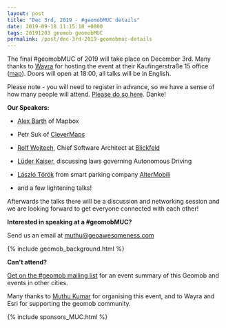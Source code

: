 ```yaml
--- 
layout: post
title: "Dec 3rd, 2019 - #geomobMUC details"
date: 2019-09-18 11:15:18 +0000
tags: 20191203 geomob geomobMUC
permalink: /post/dec-3rd-2019-geomobmuc-details
---
```



The final #geomobMUC of 2019 will take place on December 3rd.
Many thanks to [Wayra](https://de.wayra.co) for hosting the event at their
Kaufingerstraße 15 office
([map](https://www.google.com/maps/place/Wayra+Germany+GmbH/@48.137798,11.57167,16z/data=!4m5!3m4!1s0x0:0x540faf1bd2ee0d5!8m2!3d48.137798!4d11.5716702?hl=en-US)). Doors will open at 18:00, all talks will be in English.

Please note - you will need to register in advance, so we have a sense of how many people will attend. [Please do so here](https://www.meetup.com/Geomob-Munich-geomobMUC/events/265279508/). Danke!

**Our Speakers:**

  * [Alex Barth](https://twitter.com/lxbarth) of Mapbox

  * Petr Suk of [CleverMaps](https://www.clevermaps.io)

  * [Rolf Wojtech](https://www.linkedin.com/in/rolf-wojtech-3763109/), Chief Software Architect at [Blickfeld](https://www.blickfeld.com/)

  * [Lüder Kaiser](https://www.linkedin.com/in/l%C3%BCder-kaiser-7b771a40/), discussing laws governing Autonomous Driving

  * [László Török](https://www.linkedin.com/in/laszlotorok007/) from smart parking company [AlterMobili](https://www.altermobili.com/)

  * and a few lightening talks!

Afterwards the talks there will be a discussion and networking session and we are looking forward to get everyone connected with each other!

**Interested in speaking at a #geomobMUC?**

Send us an email at muthu@geoawesomeness.com

{% include geomob_background.html %}

**Can't attend?**

[Get on the #geomob mailing list](/mailing-list) for an event summary of this Geomob and events in other cities. 

Many thanks to [Muthu Kumar](https://twitter.com/muthukumarceg) for organising this event, and to Wayra and Esri for supporting the geomob community.

{% include sponsors_MUC.html %}


